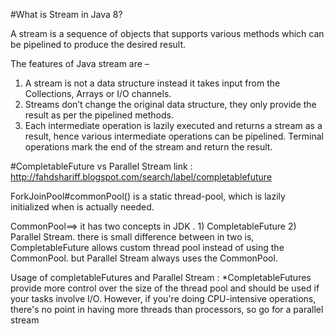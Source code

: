 #What is Stream in Java 8?

A stream is a sequence of objects that supports various methods which can be pipelined to produce the desired result.

The features of Java stream are –

1. A stream is not a data structure instead it takes input from the Collections, Arrays or I/O channels.
2. Streams don’t change the original data structure, they only provide the result as per the pipelined methods.
3. Each intermediate operation is lazily executed and returns a stream as a result, hence various intermediate operations can be pipelined. 
Terminal operations mark the end of the stream and return the result.


#CompletableFuture vs Parallel Stream
link : http://fahdshariff.blogspot.com/search/label/completablefuture

ForkJoinPool#commonPool() is a static thread-pool, which is lazily initialized when is actually needed.

CommonPool==> it has two concepts in JDK . 1) CompletableFuture 2) Parallel Stream.
there is small difference between in two is, CompletableFuture allows custom thread pool instead of using the CommonPool.
but Parallel Stream always uses the CommonPool.

Usage of completableFutures and Parallel Stream :
*CompletableFutures provide more control over the size of the thread pool and should be used if your tasks involve I/O.
However, if you're doing CPU-intensive operations, there's no point in having more threads than processors, so go for a parallel stream